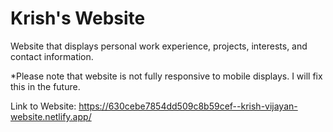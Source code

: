 # Krish's Website

Website that displays personal work experience, projects, interests, and contact information.

\*Please note that website is not fully responsive to mobile displays. I will fix this in the future.

Link to Website: https://630cebe7854dd509c8b59cef--krish-vijayan-website.netlify.app/
